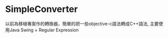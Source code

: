 SimpleConverter
===============

以前為移植專案作的轉換器，簡單的把一些objective-c語法轉成C++語法, 主要使用Java Swing + Regular Expression
